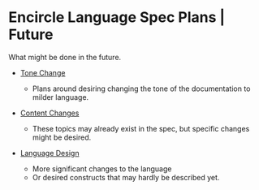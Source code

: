 Encircle Language Spec Plans | Future
=====================================

What might be done in the future.

- [Tone Change](Tone%20Change)

    - Plans around desiring changing the tone of the documentation to milder language.

- [Content Changes](Content%20Changes)

    - These topics may already exist in the spec, but specific changes might be desired.

- [Language Design](Language%20Design)

    - More significant changes to the language
    - Or desired constructs that may hardly be described yet.